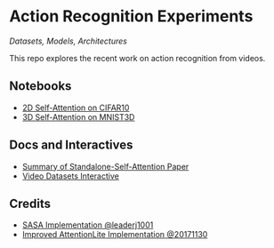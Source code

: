 # Action Recognition Experiments

_Datasets, Models, Architectures_

This repo explores the recent work on action recognition from videos.

## Notebooks

- [2D Self-Attention on CIFAR10](./notebooks/cifar10_torch_attn.ipynb)
- [3D Self-Attention on MNIST3D](./notebooks/mnist_3dconv-attn.ipynb)

## Docs and Interactives

- [Summary of Standalone-Self-Attention Paper](https://asabuncuoglu13.github.io/action-recog-exps/SASA.html)
- [Video Datasets Interactive](https://asabuncuoglu13.github.io/action-recog-exps/)

## Credits

- [SASA Implementation @leaderj1001 ](https://github.com/leaderj1001/Stand-Alone-Self-Attention)
- [Improved AttentionLite Implementation @20171130](https://github.com/20171130/AttentionLite)